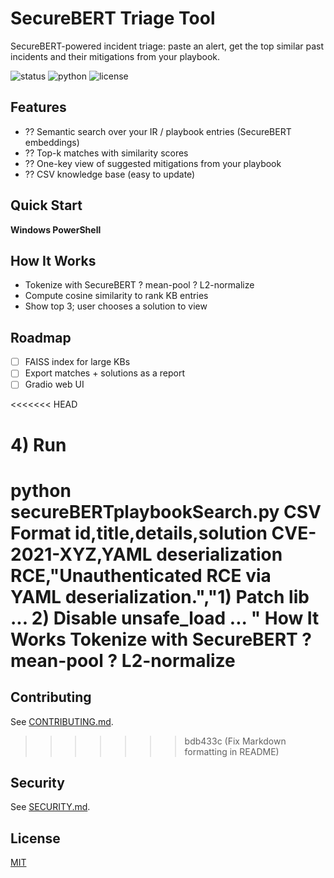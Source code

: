 # SecureBERT Triage Tool

SecureBERT-powered incident triage: paste an alert, get the top similar past incidents and their mitigations from your playbook.

![status](https://img.shields.io/badge/status-active-brightgreen)
![python](https://img.shields.io/badge/python-3.10%2B-blue)
![license](https://img.shields.io/badge/license-MIT-lightgrey)

## Features
- ?? Semantic search over your IR / playbook entries (SecureBERT embeddings)
- ?? Top-k matches with similarity scores
- ?? One-key view of suggested mitigations from your playbook
- ?? CSV knowledge base (easy to update)

## Quick Start
**Windows PowerShell**

## How It Works
- Tokenize with SecureBERT ? mean-pool ? L2-normalize  
- Compute cosine similarity to rank KB entries  
- Show top 3; user chooses a solution to view

## Roadmap
- [ ] FAISS index for large KBs  
- [ ] Export matches + solutions as a report  
- [ ] Gradio web UI

<<<<<<< HEAD
# 4) Run
python secureBERTplaybookSearch.py
CSV Format
id,title,details,solution
CVE-2021-XYZ,YAML deserialization RCE,"Unauthenticated RCE via YAML deserialization.","1) Patch lib ... 2) Disable unsafe_load ... "
How It Works
Tokenize with SecureBERT ? mean-pool ? L2-normalize
=======
## Contributing
See [CONTRIBUTING.md](CONTRIBUTING.md).
>>>>>>> bdb433c (Fix Markdown formatting in README)

## Security
See [SECURITY.md](SECURITY.md).

## License
[MIT](LICENSE)
